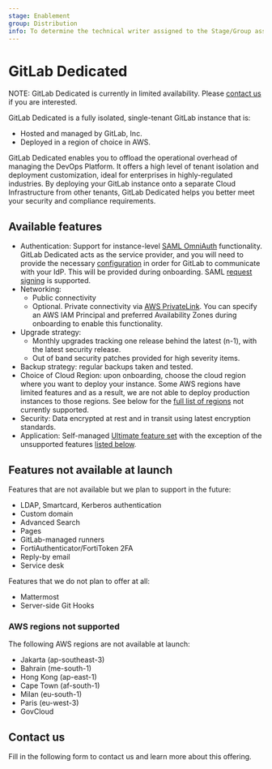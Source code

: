 ```yaml
---
stage: Enablement
group: Distribution
info: To determine the technical writer assigned to the Stage/Group associated with this page, see https://about.gitlab.com/handbook/engineering/ux/technical-writing/#assignments
---
```


# GitLab Dedicated

NOTE:
GitLab Dedicated is currently in limited availability. Please [contact us](#contact-us) if you are interested.

GitLab Dedicated is a fully isolated, single-tenant GitLab instance that is:

- Hosted and managed by GitLab, Inc.
- Deployed in a region of choice in AWS.

GitLab Dedicated enables you to offload the operational overhead of managing the DevOps Platform. It offers a high level of tenant isolation and deployment customization, ideal for enterprises in highly-regulated industries. By deploying your GitLab instance onto a separate Cloud Infrastructure from other tenants, GitLab Dedicated helps you better meet your security and compliance requirements.

## Available features

- Authentication: Support for instance-level [SAML OmniAuth](../../integration/saml.md) functionality. GitLab Dedicated acts as the service provider, and you will need to provide the necessary [configuration](../../integration/saml.md#general-setup) in order for GitLab to communicate with your IdP. This will be provided during onboarding. SAML [request signing](../../integration/saml.md#request-signing-optional) is supported.
- Networking:
  - Public connectivity
  - Optional. Private connectivity via [AWS PrivateLink](https://aws.amazon.com/privatelink/).
    You can specify an AWS IAM Principal and preferred Availability Zones during onboarding to enable this functionality.
- Upgrade strategy:
  - Monthly upgrades tracking one release behind the latest (n-1), with the latest security release.
  - Out of band security patches provided for high severity items.
- Backup strategy: regular backups taken and tested.
- Choice of Cloud Region: upon onboarding, choose the cloud region where you want to deploy your instance. Some AWS regions have limited features and as a result, we are not able to deploy production instances to those regions. See below for the [full list of regions](#aws-regions-not-supported) not currently supported.
- Security: Data encrypted at rest and in transit using latest encryption standards.
- Application: Self-managed [Ultimate feature set](https://about.gitlab.com/pricing/self-managed/feature-comparison/) with the exception of the unsupported features [listed below](#features-not-available-at-launch).

## Features not available at launch

Features that are not available but we plan to support in the future:

- LDAP, Smartcard, Kerberos authentication
- Custom domain
- Advanced Search
- Pages
- GitLab-managed runners
- FortiAuthenticator/FortiToken 2FA
- Reply-by email
- Service desk

Features that we do not plan to offer at all:

- Mattermost
- Server-side Git Hooks

### AWS regions not supported

The following AWS regions are not available at launch:

- Jakarta (ap-southeast-3)
- Bahrain (me-south-1)
- Hong Kong (ap-east-1)
- Cape Town (af-south-1)
- Milan (eu-south-1)
- Paris (eu-west-3)
- GovCloud

## Contact us

Fill in the following form to contact us and learn more about this offering.

<!-- markdownlint-disable -->

<!-- NOTE: The following form only shows when the site is served under HTTPS,
     so it will not appear when developing locally or in a review app.
     See https://gitlab.com/gitlab-com/marketing/marketing-operations/-/issues/6238#note_923358643
-->

<script src="//page.gitlab.com/js/forms2/js/forms2.min.js"></script>
<form id="mktoForm_3226"></form>
<script>MktoForms2.loadForm("//page.gitlab.com", "194-VVC-221", 3226);</script>

<!-- markdownlint-enable -->
